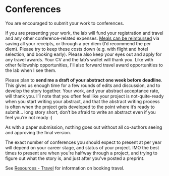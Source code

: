 # Conferences

You are encouraged to submit your work to conferences. 

If you are presenting your work, the lab will fund your registration and travel and any other conference-related expenses. [Meals can be reimbursed](https://your.yale.edu/policies-procedures/3301-travel-university-business#3301.5) via saving all your receipts, or through a per diem (I’d recommend the per diem). Please try to keep these costs down (e.g. with flight and hotel selection, and booking early). Please also keep your eyes out and apply for any travel awards. Your CV and the lab’s wallet will thank you. Like with other fellowship opportunities, I'll also forward travel award opportunities to the lab when I see them.

Please plan to **send me a draft of your abstract one week before deadline**. This gives us enough time for a few rounds of edits and discussion, and to develop the story together. Your work, and your abstract acceptance rate, will thank you. I’ll note that you often feel like your project is not-quite-ready when you start writing your abstract, and that the abstract writing process is often when the project gets developed to the point where it’s ready to submit… long story short, don’t be afraid to write an abstract even if you feel you’re not ready :) 

As with a paper submission, nothing goes out without all co-authors seeing and approving the final version.

The exact number of conferences you should expect to present at per year will depend on your career stage, and status of your project. IMO the best times to present are when you're halfway through a project, and trying to figure out what the story is, and just after you've posted a preprint.

See [Resources - Travel](https://levensteinlab.github.io/Lab-Handbook/Resources/travel/) for information on booking travel.
